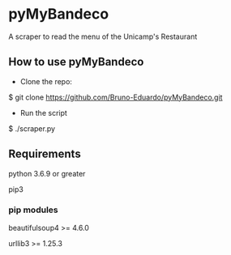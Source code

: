 # pyMyBandeco
A scraper to read the menu of the Unicamp's Restaurant

## How to use pyMyBandeco

- Clone the repo:

$ git clone https://github.com/Bruno-Eduardo/pyMyBandeco.git

- Run the script

$ ./scraper.py

## Requirements
python 3.6.9 or greater

pip3

### pip modules
beautifulsoup4 >= 4.6.0

urllib3 >= 1.25.3
